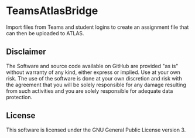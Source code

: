 # TeamsAtlasBridge

Import files from Teams and student logins to create an assignment file that can then be uploaded to ATLAS.

## Disclaimer
The Software and source code available on GitHub are provided "as is" without warranty of any kind, either express or implied. Use at your own risk.
The use of the software is done at your own discretion and risk with the agreement that you will be solely responsible for any damage resulting from such activities and you are solely responsible for adequate data protection.

## License
This software is licensed under the GNU General Public License version 3.
